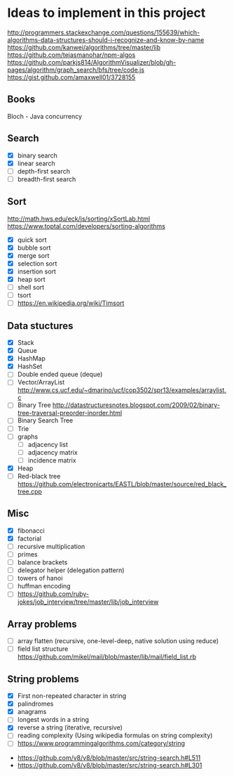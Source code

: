 # Ideas to implement in this project

http://programmers.stackexchange.com/questions/155639/which-algorithms-data-structures-should-i-recognize-and-know-by-name
https://github.com/kanwei/algorithms/tree/master/lib
https://github.com/tejasmanohar/npm-algos
https://github.com/parkjs814/AlgorithmVisualizer/blob/gh-pages/algorithm/graph_search/bfs/tree/code.js
https://gist.github.com/amaxwell01/3728155

## Books

Bloch - Java concurrency

## Search

- [x] binary search
- [x] linear search
- [ ] depth-first search
- [ ] breadth-first search

## Sort

http://math.hws.edu/eck/js/sorting/xSortLab.html
https://www.toptal.com/developers/sorting-algorithms

- [x] quick sort
- [x] bubble sort
- [x] merge sort
- [x] selection sort
- [x] insertion sort
- [x] heap sort
- [ ] shell sort
- [ ] tsort
- [ ] https://en.wikipedia.org/wiki/Timsort

## Data stuctures

- [x] Stack
- [x] Queue
- [x] HashMap
- [x] HashSet
- [ ] Double ended queue (deque)
- [ ] Vector/ArrayList
  http://www.cs.ucf.edu/~dmarino/ucf/cop3502/spr13/examples/arraylist.c
- [ ] Binary Tree
  http://datastructuresnotes.blogspot.com/2009/02/binary-tree-traversal-preorder-inorder.html
- [ ] Binary Search Tree
- [ ] Trie
- [ ] graphs
  - [ ] adjacency list
  - [ ] adjacency matrix
  - [ ] incidence matrix
- [x] Heap
- [ ] Red-black tree https://github.com/electronicarts/EASTL/blob/master/source/red_black_tree.cpp

## Misc

- [x] fibonacci
- [x] factorial
- [ ] recursive multiplication
- [ ] primes
- [ ] balance brackets
- [ ] delegator helper (delegation pattern)
- [ ] towers of hanoi
- [ ] huffman encoding
- [ ] https://github.com/ruby-jokes/job_interview/tree/master/lib/job_interview

## Array problems

- [ ] array flatten (recursive, one-level-deep, native solution using reduce)
- [ ] field list structure https://github.com/mikel/mail/blob/master/lib/mail/field_list.rb

## String problems

- [x] First non-repeated character in string
- [x] palindromes
- [x] anagrams
- [ ] longest words in a string
- [x] reverse a string (iterative, recursive)
- [ ] reading complexity (Using wikipedia formulas on string complexity)
- [ ] https://www.programmingalgorithms.com/category/string

- https://github.com/v8/v8/blob/master/src/string-search.h#L511
- https://github.com/v8/v8/blob/master/src/string-search.h#L301
